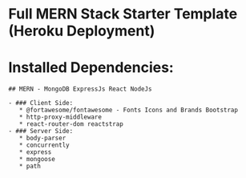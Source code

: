 # Full MERN Stack Starter Template (Heroku Deployment)

# Installed Dependencies: 
    ## MERN - MongoDB ExpressJs React NodeJs 
    
    - ### Client Side: 
       * @fortawesome/fontawesome - Fonts Icons and Brands Bootstrap 
       * http-proxy-middleware 
       * react-router-dom reactstrap 
    - ### Server Side: 
       * body-parser 
       * concurrently 
       * express 
       * mongoose 
       * path
